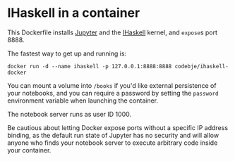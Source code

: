 # IHaskell in a container

This Dockerfile installs [Jupyter] and the [IHaskell] kernel, and `expose`s
port 8888.

The fastest way to get up and running is:

    docker run -d --name ihaskell -p 127.0.0.1:8888:8888 codebje/ihaskell-docker

You can mount a volume into `/books` if you'd like external persistence of
your notebooks, and you can require a password by setting the `password`
environment variable when launching the container.

The notebook server runs as user ID 1000.

Be cautious about letting Docker expose ports without a specific IP address
binding, as the default run state of Jupyter has no security and will allow
anyone who finds your notebook server to execute arbitrary code inside your
container.

[Jupyter]: https://jupyter.org/
[IHaskell]: https://github.com/gibiansky/IHaskell
